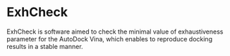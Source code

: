 # ExhCheck
ExhCheck is software aimed to check the minimal value  of exhaustiveness parameter for the AutoDock Vina, which  enables to reproduce docking results in a stable manner.
